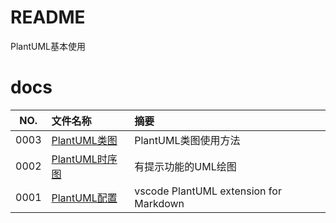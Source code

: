 # README

PlantUML基本使用

# docs

NO.  |文件名称|摘要
:---:|:--|:--
0003 | [PlantUML类图](docs/0003_PlantUML类图.md) | PlantUML类图使用方法
0002 | [PlantUML时序图](docs/0002_PlantUML时序图.md) | 有提示功能的UML绘图
0001 | [PlantUML配置](docs/0001_PlantUML配置.md) | vscode PlantUML extension for Markdown
